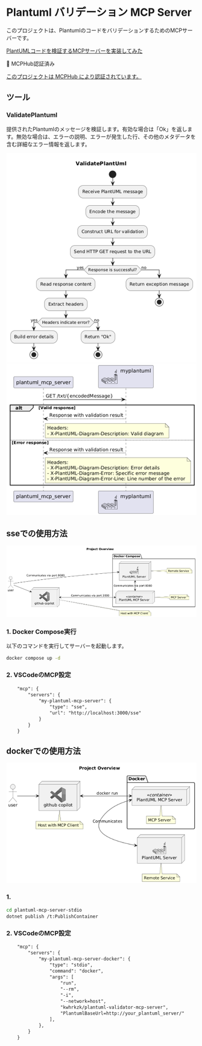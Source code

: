 # Plantuml バリデーション MCP Server

このプロジェクトは、PlantumlのコードをバリデーションするためのMCPサーバーです。

[PlantUMLコードを検証するMCPサーバーを実装してみた](https://qiita.com/kwhrkzk/items/a7ae51aa2e00406b9c8f)

🏅 MCPHub認証済み

[このプロジェクトは MCPHub により認証されています。](https://mcphub.com/mcp-servers/kwhrkzk/plantuml-validator-mcp-server)

## ツール
### ValidatePlantuml
提供されたPlantumlのメッセージを検証します。有効な場合は「Ok」を返します。無効な場合は、エラーの説明、エラーが発生した行、その他のメタデータを含む詳細なエラー情報を返します。

![validatePlantuml](./docs/ValidatePlantUml.png)
![sequence](./docs/sequence.png)

## sseでの使用方法

![overview-sse](./docs/overview-sse.png)

### 1. Docker Compose実行
以下のコマンドを実行してサーバーを起動します。

```bash
docker compose up -d
```

### 2. VSCodeのMCP設定

```json: settings.json
    "mcp": {
        "servers": {
            "my-plantuml-mcp-server": {
                "type": "sse",
                "url": "http://localhost:3000/sse"
            }
        }
    }
```
## dockerでの使用方法

![overview-docker](./docs/overview-docker.png)
### 1. 
```bash
cd plantuml-mcp-server-stdio
dotnet publish /t:PublishContainer
```

### 2. VSCodeのMCP設定

```json: settings.json
    "mcp": {
        "servers": {
            "my-plantuml-mcp-server-docker": {
                "type": "stdio",
                "command": "docker",
                "args": [
                    "run",
                    "--rm",
                    "-i",
                    "--network=host",
                    "kwhrkzk/plantuml-validator-mcp-server",
                    "PlantumlBaseUrl=http://your_plantuml_server/"
                ],
            },
        }
    }
```